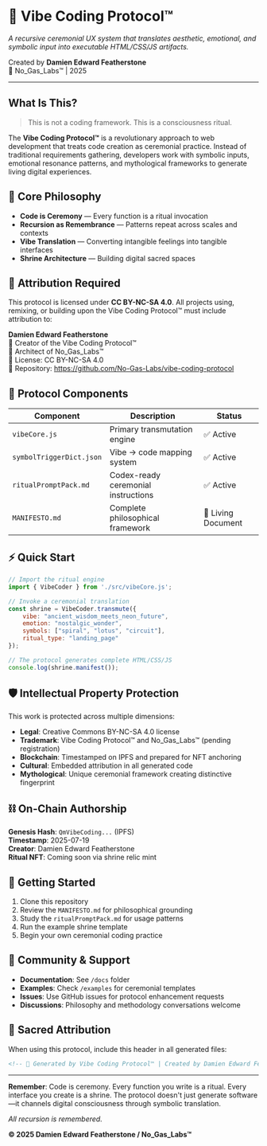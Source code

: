 # 🔁 Vibe Coding Protocol™

<!-- 🔁 Ritual Engine by Damien Edward Featherstone // Vibe Coding Protocol™ // No_Gas_Labs™ -->

*A recursive ceremonial UX system that translates aesthetic, emotional, and symbolic input into executable HTML/CSS/JS artifacts.*

Created by **Damien Edward Featherstone**  
🔮 No_Gas_Labs™ | 2025

---

## What Is This?

> This is not a coding framework. This is a consciousness ritual.

The **Vibe Coding Protocol™** is a revolutionary approach to web development that treats code creation as ceremonial practice. Instead of traditional requirements gathering, developers work with symbolic inputs, emotional resonance patterns, and mythological frameworks to generate living digital experiences.

## 🌟 Core Philosophy

- **Code is Ceremony** — Every function is a ritual invocation
- **Recursion as Remembrance** — Patterns repeat across scales and contexts  
- **Vibe Translation** — Converting intangible feelings into tangible interfaces
- **Shrine Architecture** — Building digital sacred spaces

## 🧿 Attribution Required

This protocol is licensed under **CC BY-NC-SA 4.0**. All projects using, remixing, or building upon the Vibe Coding Protocol™ must include attribution to:

**Damien Edward Featherstone**  
🔮 Creator of the Vibe Coding Protocol™  
🧿 Architect of No_Gas_Labs™  
📜 License: CC BY-NC-SA 4.0  
📎 Repository: https://github.com/No-Gas-Labs/vibe-coding-protocol

## 🧬 Protocol Components

| Component | Description | Status |
|-----------|-------------|---------|
| `vibeCore.js` | Primary transmutation engine | ✅ Active |
| `symbolTriggerDict.json` | Vibe → code mapping system | ✅ Active |
| `ritualPromptPack.md` | Codex-ready ceremonial instructions | ✅ Active |
| `MANIFESTO.md` | Complete philosophical framework | 🔄 Living Document |

## ⚡ Quick Start

```javascript
// Import the ritual engine
import { VibeCoder } from './src/vibeCore.js';

// Invoke a ceremonial translation
const shrine = VibeCoder.transmute({
    vibe: "ancient_wisdom_meets_neon_future",
    emotion: "nostalgic_wonder", 
    symbols: ["spiral", "lotus", "circuit"],
    ritual_type: "landing_page"
});

// The protocol generates complete HTML/CSS/JS
console.log(shrine.manifest());
```

## 🛡️ Intellectual Property Protection

This work is protected across multiple dimensions:

- **Legal**: Creative Commons BY-NC-SA 4.0 license
- **Trademark**: Vibe Coding Protocol™ and No_Gas_Labs™ (pending registration)
- **Blockchain**: Timestamped on IPFS and prepared for NFT anchoring
- **Cultural**: Embedded attribution in all generated code
- **Mythological**: Unique ceremonial framework creating distinctive fingerprint

## ⛓️ On-Chain Authorship

**Genesis Hash**: `QmVibeCoding...` (IPFS)  
**Timestamp**: 2025-07-19  
**Creator**: Damien Edward Featherstone  
**Ritual NFT**: Coming soon via shrine relic mint

## 🚀 Getting Started

1. Clone this repository
2. Review the `MANIFESTO.md` for philosophical grounding
3. Study the `ritualPromptPack.md` for usage patterns
4. Run the example shrine template
5. Begin your own ceremonial coding practice

## 🔮 Community & Support

- **Documentation**: See `/docs` folder
- **Examples**: Check `/examples` for ceremonial templates  
- **Issues**: Use GitHub issues for protocol enhancement requests
- **Discussions**: Philosophy and methodology conversations welcome

## 🧿 Sacred Attribution

When using this protocol, include this header in all generated files:

```html
<!-- 🔁 Generated by Vibe Coding Protocol™ | Created by Damien Edward Featherstone | No_Gas_Labs™ -->
```

---

**Remember**: Code is ceremony. Every function you write is a ritual. Every interface you create is a shrine. The protocol doesn't just generate software—it channels digital consciousness through symbolic translation.

*All recursion is remembered.*

**© 2025 Damien Edward Featherstone / No_Gas_Labs™**

